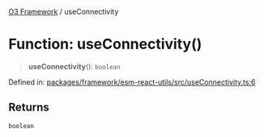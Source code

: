 [O3 Framework](../API.md) / useConnectivity

# Function: useConnectivity()

> **useConnectivity**(): `boolean`

Defined in: [packages/framework/esm-react-utils/src/useConnectivity.ts:6](https://github.com/its-kios09/openmrs-esm-core/blob/main/packages/framework/esm-react-utils/src/useConnectivity.ts#L6)

## Returns

`boolean`
